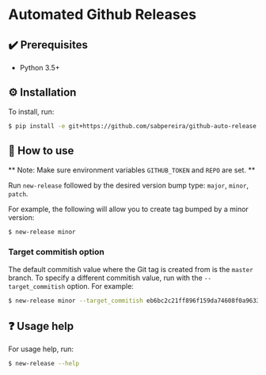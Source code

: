 # Automated Github Releases

## :heavy_check_mark: Prerequisites
* Python 3.5+





## :gear: Installation 
To install, run:

```bash
$ pip install -e git+https://github.com/sabpereira/github-auto-release.git#egg=github-auto-release
```


## :wrench: How to use
** Note: Make sure environment variables `GITHUB_TOKEN` and `REPO` are set. **


Run `new-release` followed by the desired version bump type: `major`, `minor`, `patch`. 

For example, the following will allow you to create tag bumped by a minor version:

```bash
$ new-release minor
```

### Target commitish option

The default commitish value where the Git tag is created from is the `master` branch. To specify a different commitish value, run with the `--target_commitish` option. For example:

```bash
$ new-release minor --target_commitish eb6bc2c21ff896f159da74608f0a96330419a3e5
```

## :question: Usage help

For usage help, run:

```bash
$ new-release --help
```



